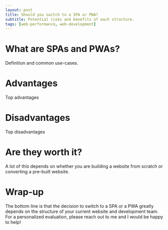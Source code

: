 ```yaml
---
layout: post
title: Should you switch to a SPA or PWA?
subtitle: Potential risks and benefits of each structure.
tags: [web-performance, web-development]
---
```


# What are SPAs and PWAs? 
Definition and common use-cases. 

# Advantages
Top advantages

# Disadvantages 
Top disadvantages

# Are they worth it? 
A lot of this depends on whether you are building a website from scratch or converting a pre-built website. 

# Wrap-up
The bottom line is that the decision to switch to a SPA or a PWA greatly depends on the structure of your current website and development team. For a personalized evaluation, please reach out to me and I would be happy to help!

<!-- Angular, Material, top frameworks -->
